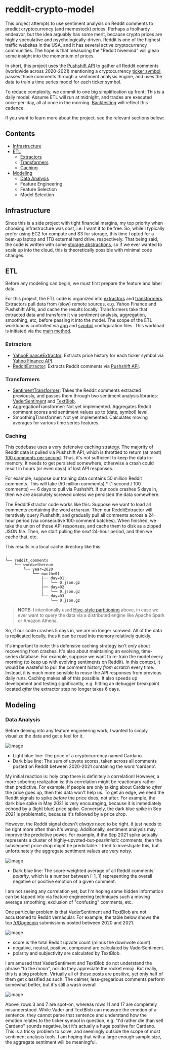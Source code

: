 # reddit-crypto-model

This project attempts to use sentiment analysis on Reddit comments to predict cryptocurrency (and memestock) prices.  Perhaps a foolhardy endeavor, but the idea arguably has some merit, because crypto prices are highly speculative and psychologically-driven.  Reddit is one of the highest traffic websites in the USA, and it has several active cryptocurrency communities.  The hope is that measuring the "Reddit hivemind" will glean some insight into the momentum of prices.

In short, this project uses the [Pushshift API](https://github.com/pushshift/api) to gather all Reddit comments (worldwide across 2020-2021) mentioning a cryptocurrency [ticker symbol](https://coinmarketcap.com/alexandria/glossary/ticker-symbol), passes those comments through a sentiment analysis engine, and uses the data to train a time series model for each ticker symbol.

To reduce complexity, we commit to one big simplification up front:  This is a daily model.  Assume ETL will run at midnight, and trades are executed once-per-day, all at once in the morning.  [Backtesting](https://www.investopedia.com/terms/b/backtesting.asp) will reflect this cadence.

If you want to learn more about the project, see the relevant sections below:



## Contents

- [Infrastructure](#infrastructure)
- [ETL](#etl)
    - [Extractors](#extractors)
    - [Transformers](#transformers)
    - [Caching](#caching)
- [Modeling](#modeling)
    - [Data Analysis](#data-analysis)
    - Feature Engineering
    - Feature Selection
    - Model Selection



## Infrastructure

Since this is a side project with tight financial margins, my top priority when choosing infrastructure was cost, i.e. I want it to be free.  So, while I typically prefer using EC2 for compute and S3 for storage, this time I opted for a beat-up laptop and 1TB external hard drive, respectively.  That being said, the code is written with some [storage abstractions](rcm/core/cache.py), so if we ever wanted to scale up into the cloud, this is theoretically possible with minimal code changes.



## ETL

Before any modeling can begin, we must first prepare the feature and label data.

For this project, the ETL code is organized into [extractors](rcm/extractors) and [transformers](rcm/transformers).  Extractors pull data from (slow) remote sources, e.g. Yahoo Finance and Pushshift APIs, and cache the results locally.  Transformers take that extracted data and transform it via sentiment analysis, aggregation, smoothing, etc, before passing it into the model.  The scope of the ETL workload is controlled via [app](rcm/core/config.yaml) and [symbol](rcm/core/symbols.yaml) configuration files.  This workload is initiated via the [main method](main.py).


### Extractors

- [YahooFinanceExtractor](rcm/extractors/yahoo.py):  Extracts price history for each ticker symbol via [Yahoo Finance API](https://github.com/ranaroussi/yfinance).
- [RedditExtractor](https://github.com/chriscugliotta/reddit-crypto-model/blob/master/rcm/extractors/reddit.py):  Extracts Reddit comments via [Pushshift API](https://github.com/pushshift/api).


### Transformers

- [SentimentTransformer](https://github.com/chriscugliotta/reddit-crypto-model/blob/master/rcm/transformers/sentiment.py):  Takes the Reddit comments extracted previously, and passes them through two sentiment analysis libraries:  [VaderSentiment](https://github.com/cjhutto/vaderSentiment) and [TextBlob](https://github.com/sloria/TextBlob).
- AggregationTransformer:  Not yet implemented.  Aggregates Reddit comment scores and sentiment values up to (date, symbol) level.
- SmoothingTransformer:  Not yet implemented.  Calculates moving averages for various time series features.


### Caching

This codebase uses a very defensive caching strategy.  The majority of Reddit data is pulled via Pushshift API, which is throttled to return (at most) [100 comments per second](https://www.reddit.com/r/pushshift/comments/ih66b8/difference_between_size_and_limit_and_are_they/).  Thus, it's not sufficient to keep the data in-memory.  It needs to get persisted somewhere, otherwise a crash could result in hours (or even days) of lost API responses.

For example, suppose our training data contains 50 million Reddit comments.  This will take (50 million comments) * (1 second / 100 comments) ~= 6 days to pull via Pushshift.  If our code crashes 5 days in, then we are absolutely screwed unless we persisted the data somewhere.

The RedditExtractor code works like this:  Suppose we want to load all comments containing the word `ethereum`.  Then our RedditExtractor will iteratively query Pushshift, and gradually pull all comments across a 24-hour period (via consecutive 100-comment batches).  When finished, we take the union of those API responses, and cache them to disk as a zipped JSON file.  Then, we start pulling the *next* 24-hour period, and then we cache that, etc.

This results in a local cache directory like this:

```text
.
└── reddit_comments
    └── word=ethereum
        └── year=2020
            └── month=01
                ├── day=01
                │   └── 0.json.gz
                ├── day=02
                │   └── 0.json.gz
                └── day=03
                    └── 0.json.gz
```

> **NOTE:**  I intentionally used [Hive-style partitioning](https://athena.guide/articles/hive-style-partitioning) above, in case we ever want to query the data via a distributed engine like Apache Spark or Amazon Athena.

So, if our code crashes 5 days in, we are no longer screwed.  All of the data is replicated locally, thus it can be read into memory relatively quickly.

It's important to note:  this defensive caching strategy isn't *only* about recovering from crashes.  It's also about maintaining an evolving, time-series database.  For example, suppose we want to re-train the model every morning (to keep up with evolving sentiments on Reddit).  In this context, it would be wasteful to pull the comment history *from scratch* every time.  Instead, it is much more sensible to reuse the API responses from previous daily runs.  Caching makes all of this possible.  It also speeds up development and testing significantly, e.g. hitting an debugger breakpoint located *after* the extractor step no longer takes 6 days.



## Modeling

### Data Analysis

Before delving into any feature engineering work, I wanted to simply visualize the data and get a feel for it.

![image](docs/cardano1.PNG)

- Light blue line:  The price of a cryptocurrency named Cardano.
- Dark blue line:  The sum of upvote scores, taken across all comments posted on Reddit between 2020-2021 containing the word 'cardano'.

My initial reaction is:  holy crap there is definitely a correlation!  However, a more sobering realization is:  this correlation might be reactionary rather than predictive.  For example, if people are only talking about Cardano *after* the price goes up, then this data won't help us.  To get an edge, we need the Reddit signals to spike *before* the price does, not after.  For example, the dark blue spike in May 2021 is very encouraging, because it is immediately echoed by a (light blue) price spike.  Conversely, the dark blue spike in Sep 2021 is problematic, because it's followed by a price *drop*.

However, the Reddit signal doesn't *always* need to be right.  It just needs to be right more often than it's wrong.  Additionally, sentiment analysis may improve the predictive power.  For example, if the Sep 2021 spike actually represents a cluster of highly-upvoted-but-*pessimistic* comments, then the subsequent price drop might be predictable.  I tried to investigate this, but unfortunately the aggregate sentiment values are very noisy.

![image](docs/cardano2.PNG)

- Dark blue line:  The score-weighted average of all Reddit comments' _polarity_, which is a number between [-1, 1] representing the overall negative or positive emotion of a given comment.

I am not seeing any correlation yet, but I'm hoping some hidden information can be tapped into via feature engineering techniques such a moving average smoothing, exclusion of "confusing" comments, etc.

One particular problem is that VaderSentiment and TextBlob are not accustomed to Reddit vernacular.  For example, the table below shows the top [/r/Dogecoin](https://www.reddit.com/r/dogecoin) submissions posted between 2020 and 2021.

![image](docs/dogecoin1.PNG)

- score is the total Reddit upvote count (minus the downvote count).
- negative, neutral, positive, compound are calculated by VaderSentiment.
- polarity and subjectivity are calculated by TextBlob.

I am amused that VaderSentiment and TextBlob do not understand the phrase "to the moon", nor do they appreciate the rocket emoji.  But really, this is a big problem.  Virtually all of these posts are positive, yet only half of them get classified as such.  The calmer, less-gregarious comments perform somewhat better, but it's still a wash overall.

![image](docs/cardano3.PNG)

Above, rows 3 and 7 are spot-on, whereas rows 11 and 17 are completely misunderstood.  While Vader and TextBlob can measure the emotion of a sentence, they cannot parse that sentence and understand how the emotion relates to the ticker symbol in question, e.g. "I'd rather die than sell Cardano" sounds negative, but it's actually a huge positive for Cardano.  This is a tricky problem to solve, and seemingly outside the scope of most sentiment analysis tools.  I am hoping that with a large enough sample size, the aggregate sentiment will be meaningful.
